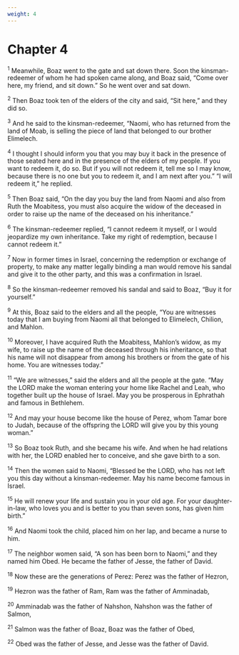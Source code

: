 ```yaml
---
weight: 4
---
```


# Chapter 4

<sup>1</sup> Meanwhile, Boaz went to the gate and sat down there. Soon the kinsman-redeemer of whom he had spoken came along, and Boaz said, “Come over here, my friend, and sit down.” So he went over and sat down. 

<sup>2</sup> Then Boaz took ten of the elders of the city and said, “Sit here,” and they did so. 

<sup>3</sup> And he said to the kinsman-redeemer, “Naomi, who has returned from the land of Moab, is selling the piece of land that belonged to our brother Elimelech. 

<sup>4</sup> I thought I should inform you that you may buy it back in the presence of those seated here and in the presence of the elders of my people. If you want to redeem it, do so. But if you will not redeem it, tell me so I may know, because there is no one but you to redeem it, and I am next after you.” “I will redeem it,” he replied. 

<sup>5</sup> Then Boaz said, “On the day you buy the land from Naomi and also from Ruth the Moabitess, you must also acquire the widow of the deceased in order to raise up the name of the deceased on his inheritance.” 

<sup>6</sup> The kinsman-redeemer replied, “I cannot redeem it myself, or I would jeopardize my own inheritance. Take my right of redemption, because I cannot redeem it.” 

<sup>7</sup> Now in former times in Israel, concerning the redemption or exchange of property, to make any matter legally binding a man would remove his sandal and give it to the other party, and this was a confirmation in Israel. 

<sup>8</sup> So the kinsman-redeemer removed his sandal and said to Boaz, “Buy it for yourself.” 

<sup>9</sup> At this, Boaz said to the elders and all the people, “You are witnesses today that I am buying from Naomi all that belonged to Elimelech, Chilion, and Mahlon. 

<sup>10</sup> Moreover, I have acquired Ruth the Moabitess, Mahlon’s widow, as my wife, to raise up the name of the deceased through his inheritance, so that his name will not disappear from among his brothers or from the gate of his home. You are witnesses today.” 

<sup>11</sup> “We are witnesses,” said the elders and all the people at the gate. “May the LORD make the woman entering your home like Rachel and Leah, who together built up the house of Israel. May you be prosperous in Ephrathah and famous in Bethlehem. 

<sup>12</sup> And may your house become like the house of Perez, whom Tamar bore to Judah, because of the offspring the LORD will give you by this young woman.” 

<sup>13</sup> So Boaz took Ruth, and she became his wife. And when he had relations with her, the LORD enabled her to conceive, and she gave birth to a son. 

<sup>14</sup> Then the women said to Naomi, “Blessed be the LORD, who has not left you this day without a kinsman-redeemer. May his name become famous in Israel. 

<sup>15</sup> He will renew your life and sustain you in your old age. For your daughter-in-law, who loves you and is better to you than seven sons, has given him birth.” 

<sup>16</sup> And Naomi took the child, placed him on her lap, and became a nurse to him. 

<sup>17</sup> The neighbor women said, “A son has been born to Naomi,” and they named him Obed. He became the father of Jesse, the father of David. 

<sup>18</sup> Now these are the generations of Perez: Perez was the father of Hezron, 

<sup>19</sup> Hezron was the father of Ram, Ram was the father of Amminadab, 

<sup>20</sup> Amminadab was the father of Nahshon, Nahshon was the father of Salmon, 

<sup>21</sup> Salmon was the father of Boaz, Boaz was the father of Obed, 

<sup>22</sup> Obed was the father of Jesse, and Jesse was the father of David.

